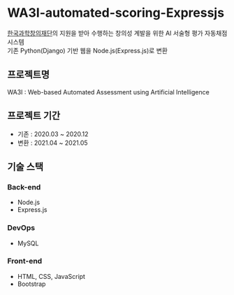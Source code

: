 # WA3I-automated-scoring-Expressjs

[한국과학창의재단](https://www.kofac.re.kr/web/main/index.do)의 지원을 받아 수행하는 창의성 계발을 위한 AI 서술형 평가 자동채점 시스템  
기존 Python(Django) 기반 웹을 Node.js(Express.js)로 변환

## 프로젝트명

WA3I : Web-based Automated Assessment using Artificial Intelligence

## 프로젝트 기간

- 기존 : 2020.03 ~ 2020.12  
- 변환 : 2021.04 ~ 2021.05

## 기술 스택

### Back-end

- Node.js
- Express.js

### DevOps

- MySQL

### Front-end

- HTML, CSS, JavaScript
- Bootstrap
